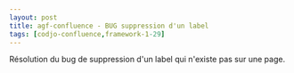 ```yaml
---
layout: post
title: agf-confluence - BUG suppression d'un label
tags: [codjo-confluence,framework-1-29]
---
```

Résolution du bug de suppression d'un label qui n'existe pas sur une page.